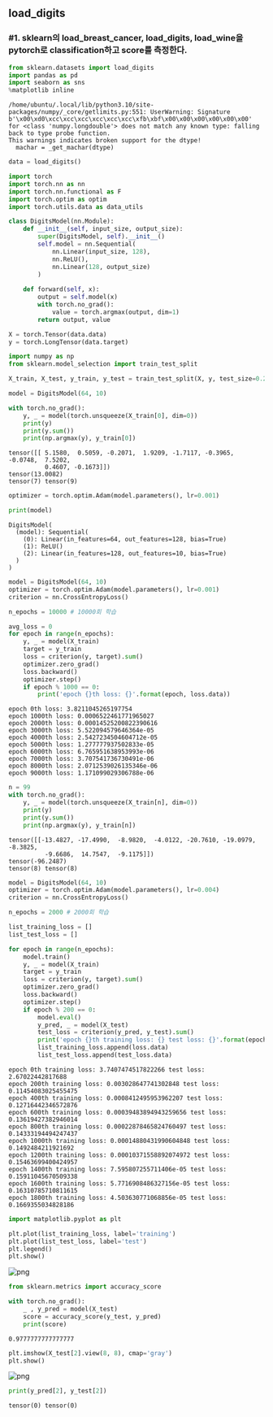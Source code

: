 ## load_digits

### #1. sklearn의 load_breast_cancer, load_digits, load_wine을 pytorch로 classification하고 score를 측정한다.


```python
from sklearn.datasets import load_digits
import pandas as pd
import seaborn as sns
%matplotlib inline
```

    /home/ubuntu/.local/lib/python3.10/site-packages/numpy/_core/getlimits.py:551: UserWarning: Signature b'\x00\xd0\xcc\xcc\xcc\xcc\xcc\xcc\xfb\xbf\x00\x00\x00\x00\x00\x00' for <class 'numpy.longdouble'> does not match any known type: falling back to type probe function.
    This warnings indicates broken support for the dtype!
      machar = _get_machar(dtype)



```python
data = load_digits()
```


```python
import torch
import torch.nn as nn
import torch.nn.functional as F
import torch.optim as optim
import torch.utils.data as data_utils
```


```python
class DigitsModel(nn.Module):
    def __init__(self, input_size, output_size):
        super(DigitsModel, self).__init__()
        self.model = nn.Sequential(
            nn.Linear(input_size, 128),
            nn.ReLU(),
            nn.Linear(128, output_size)
        )
        
    def forward(self, x):
        output = self.model(x)
        with torch.no_grad():
            value = torch.argmax(output, dim=1)
        return output, value        
```


```python
X = torch.Tensor(data.data)
y = torch.LongTensor(data.target)
```


```python
import numpy as np
from sklearn.model_selection import train_test_split

X_train, X_test, y_train, y_test = train_test_split(X, y, test_size=0.2) # train과 test를 8:2로 분할
```


```python
model = DigitsModel(64, 10)
```


```python
with torch.no_grad():
    y, _ = model(torch.unsqueeze(X_train[0], dim=0))
    print(y)
    print(y.sum())
    print(np.argmax(y), y_train[0])
```

    tensor([[ 5.1580,  0.5059, -0.2071,  1.9209, -1.7117, -0.3965, -0.0748,  7.5202,
              0.4607, -0.1673]])
    tensor(13.0082)
    tensor(7) tensor(9)



```python
optimizer = torch.optim.Adam(model.parameters(), lr=0.001)
```


```python
print(model)
```

    DigitsModel(
      (model): Sequential(
        (0): Linear(in_features=64, out_features=128, bias=True)
        (1): ReLU()
        (2): Linear(in_features=128, out_features=10, bias=True)
      )
    )



```python
model = DigitsModel(64, 10)
optimizer = torch.optim.Adam(model.parameters(), lr=0.001)
criterion = nn.CrossEntropyLoss()

n_epochs = 10000 # 10000회 학습

avg_loss = 0 
for epoch in range(n_epochs):
    y, _ = model(X_train)
    target = y_train
    loss = criterion(y, target).sum()
    optimizer.zero_grad()
    loss.backward()
    optimizer.step()
    if epoch % 1000 == 0:
        print('epoch {}th loss: {}'.format(epoch, loss.data))
```

    epoch 0th loss: 3.8211045265197754
    epoch 1000th loss: 0.0006522461771965027
    epoch 2000th loss: 0.00014525200822390616
    epoch 3000th loss: 5.522094579646364e-05
    epoch 4000th loss: 2.5427234504604712e-05
    epoch 5000th loss: 1.277777937502833e-05
    epoch 6000th loss: 6.765951638953993e-06
    epoch 7000th loss: 3.707541736730491e-06
    epoch 8000th loss: 2.0712539026135346e-06
    epoch 9000th loss: 1.171099029306788e-06



```python
n = 99
with torch.no_grad():
    y, _ = model(torch.unsqueeze(X_train[n], dim=0))
    print(y)
    print(y.sum())
    print(np.argmax(y), y_train[n])
```

    tensor([[-13.4827, -17.4990,  -8.9820,  -4.0122, -20.7610, -19.0979,  -8.3825,
              -9.6686,  14.7547,  -9.1175]])
    tensor(-96.2487)
    tensor(8) tensor(8)



```python
model = DigitsModel(64, 10)
optimizer = torch.optim.Adam(model.parameters(), lr=0.004)
criterion = nn.CrossEntropyLoss()

n_epochs = 2000 # 2000회 학습

list_training_loss = []
list_test_loss = []

for epoch in range(n_epochs):
    model.train()
    y, _ = model(X_train)
    target = y_train
    loss = criterion(y, target).sum()
    optimizer.zero_grad()
    loss.backward()
    optimizer.step()
    if epoch % 200 == 0:
        model.eval()
        y_pred, _ = model(X_test)
        test_loss = criterion(y_pred, y_test).sum()
        print('epoch {}th training loss: {} test loss: {}'.format(epoch, loss.data, test_loss.data))
        list_training_loss.append(loss.data)
        list_test_loss.append(test_loss.data)
```

    epoch 0th training loss: 3.7407474517822266 test loss: 2.67022442817688
    epoch 200th training loss: 0.003028647741302848 test loss: 0.11454083025455475
    epoch 400th training loss: 0.0008412495953962207 test loss: 0.12716442346572876
    epoch 600th training loss: 0.00039483894943259656 test loss: 0.13619427382946014
    epoch 800th training loss: 0.00022878465824760497 test loss: 0.14333194494247437
    epoch 1000th training loss: 0.00014880431990604848 test loss: 0.1492484211921692
    epoch 1200th training loss: 0.00010371558892074972 test loss: 0.15463699400424957
    epoch 1400th training loss: 7.595807255711406e-05 test loss: 0.15911045670509338
    epoch 1600th training loss: 5.7716908486327156e-05 test loss: 0.16310785710811615
    epoch 1800th training loss: 4.503630771068856e-05 test loss: 0.1669355034828186



```python
import matplotlib.pyplot as plt

plt.plot(list_training_loss, label='training')
plt.plot(list_test_loss, label='test')
plt.legend()
plt.show()
```


    
![png](load_digits3_files/load_digits3_14_0.png)
    



```python
from sklearn.metrics import accuracy_score

with torch.no_grad():
    _ , y_pred = model(X_test)
    score = accuracy_score(y_test, y_pred)
    print(score)
```

    0.9777777777777777



```python
plt.imshow(X_test[2].view(8, 8), cmap='gray')
plt.show()
```


    
![png](load_digits3_files/load_digits3_16_0.png)
    



```python
print(y_pred[2], y_test[2])
```

    tensor(0) tensor(0)

